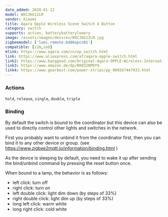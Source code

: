 ```yaml
---
date_added: 2020-01-12
model: WXCJKG12LM
vendor: Xiaomi
title: Aqara Opple Wireless Scene Switch 4 Button
category: switch
supports: action, batterybatterylowery
image: /assets/images/devices/WXCJKG12LM.jpg
zigbeemodel: ['lumi.remote.b486opcn01']
compatible: [z2m,iob]
mlink: https://www.aqara.com/cn/op_switch.html
link: https://www.aliexpress.com/af/aqara-opple-switch.html
link2: https://www.banggood.com/Original-Aqara-OPPLE-Wireless-International-Version-Smart-Switch-Work-With-Apple-HomeKit-Xiaomi-Eco-System-p-1588700.html
link3: https://www.amazon.de/dp/B0832NPKY9
link4: https://www.gearbest.com/power-strips/pp_009267447933.html
---
```

### Actions
`hold`, `release`, `single`, `double`, `triple`
### Binding
By default the switch is bound to the coordinator but this device can also be used to directly control other lights and switches in the network.

First you probably want to unbind it from the coordinator first, then you can bind it to any other device or group. (see https://www.zigbee2mqtt.io/information/binding.html )

As the device is sleeping by default, you need to wake it up after sending the bind/unbind command by pressing the reset button once.

When bound to a lamp, the behavior is as follows:
- left click: turn off
- right click: turn on
- left double click: light dim down (by steps of 33%)
- right double click: light dim up (by steps of 33%)
- long left click: warm white
- long right click: cold white
